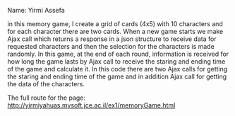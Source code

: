 Name: Yirmi Assefa

in this memory game, I create a grid of cards (4x5) with 10 characters and for each character there are two cards. When a new game starts we make Ajax call which returns a response in a json structure to receive data for requested characters and then the selection for the characters is made randomly. 
In this game, at the end of each round, information is received for how long the game lasts by Ajax call to receive the staring and ending time of the game and calculate it.
In this code there are two Ajax calls for getting the staring and ending time of the game and in addition Ajax call for getting the data of the characters.


The full route for the page: http://yirmiyahuas.mysoft.jce.ac.il/ex1/memoryGame.html
